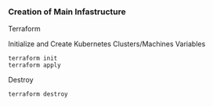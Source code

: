 ### Creation of Main Infastructure

Terraform

Initialize and Create Kubernetes Clusters/Machines Variables

```
terraform init
terraform apply
```

Destroy
```
terraform destroy
```
